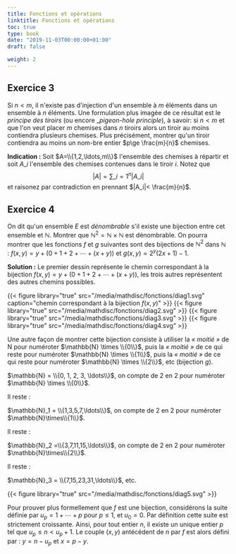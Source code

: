 ```yaml
---
title: Fonctions et opérations
linktitle: Fonctions et opérations
toc: true
type: book
date: "2019-11-03T00:00:00+01:00"
draft: false

weight: 2
---
```


## Exercice 3

  Si $n<m$, il n'existe pas d'injection d'un ensemble à $m$ éléments dans un ensemble à $n$ éléments. Une formulation plus imagée de ce résultat est le _principe des tiroirs_ (ou encore __pigeon-hole principle_), à savoir: si ${n<m}$ et que l'on veut placer $m$ chemises dans $n$ tiroirs alors un tiroir au moins
  contiendra plusieurs chemises. Plus précisément, montrer qu'un tiroir contiendra au moins un nom\-bre entier $p\ge \frac{m}{n}$ chemises.

**Indication :** Soit $A=\\{1,2,\ldots,m\\}$ l'ensemble des chemises à répartir et soit $A\_i$ l'ensemble des chemises contenues dans le tiroir $i$. Notez que $$|A|= \sum\_{i=1}^n|A\_i|$$ et raisonez par contradiction en prennant $|A_i|< \frac{m}{n}$.

## Exercice 4

On dit qu'un ensemble $E$ est _dénombrable_ s'il existe une bijection entre cet ensemble et $\mathbb{N}$. Montrer que $\mathbb{N}^2 = \mathbb{N} \times \mathbb{N}$ est dénombrable. On pourra montrer que les fonctions $f$ et $g$ suivantes sont des bijections de $\mathbb{N}^2$ dans $\mathbb{N}$ : $f(x,y) = y+(0+1+ 2+\cdots+(x+y))$ et $g(x,y)=2^y(2x+1)-1$.

**Solution :** Le premier dessin représente le chemin correspondant à la bijection $f(x,y) = y + (0 + 1 + 2 + \cdots + (x + y))$, les trois autres représentent des autres chemins possibles.

{{< figure library="true" src="/media/mathdisc/fonctions/diag1.svg" caption="chemin correspondant à la bijection $f(x,y)$" >}}
{{< figure library="true" src="/media/mathdisc/fonctions/diag2.svg" >}}
{{< figure library="true" src="/media/mathdisc/fonctions/diag3.svg" >}}
{{< figure library="true" src="/media/mathdisc/fonctions/diag4.svg" >}}

Une autre façon de montrer cette bijection consiste à utiliser la _« moitié »_ de N pour numéroter $\mathbb{N} \times \\{0\\}$, puis la _« moitié »_ de ce qui reste pour numéroter $\mathbb{N} \times \\{1\\}$, puis la _« moitié »_ de ce qui reste pour numéroter $\mathbb{N} \times \\{2\\}$, etc (bijection $g$).

$\mathbb{N} = \\{0, 1, 2, 3, \ldots\\}$, on compte de 2 en 2 pour numéroter $\mathbb{N} \times \\{0\\}$. 

Il reste :

$\mathbb{N}_1 = \\{1,3,5,7,\ldots\\}$, on compte de 2 en 2 pour numéroter $\mathbb{N}\times\\{1\\}$. 

Il reste :

$\mathbb{N}_2 =\\{3,7,11,15,\ldots\\}$, on compte de 2 en 2 pour numéroter $\mathbb{N}\times\\{2\\}$. 

Il reste :

$\mathbb{N}_3 = \\{7,15,23,31,\ldots\\}$, etc.

{{< figure library="true" src="/media/mathdisc/fonctions/diag5.svg" >}}

Pour prouver plus formellement que $f$ est une bijection, considérons la suite définie par $u_p = 1 + \cdots + p$ pour $p \le 1$, et $u_0 = 0$. Par définition cette suite est strictement croissante. Ainsi, pour tout entier $n$, il existe un unique entier $p$ tel que $u_p \le n < u_p+1$. Le couple $(x, y)$ antécédent de $n$ par $f$ est alors défini par : $y = n − u_p$ et $x = p − y$.
